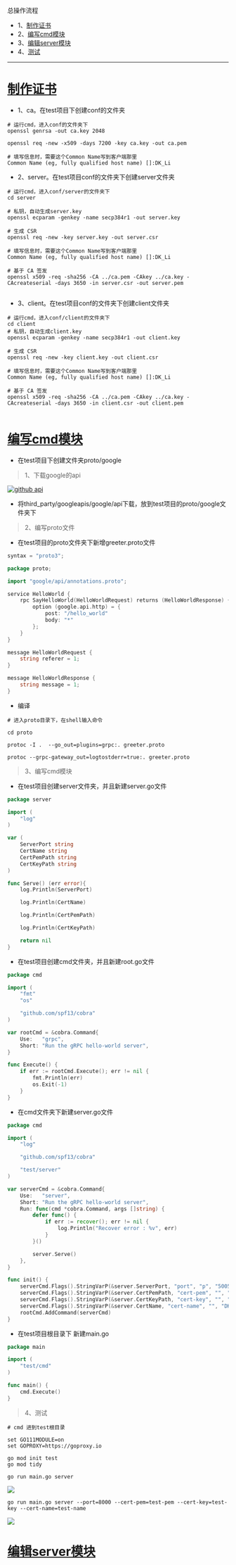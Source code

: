 总操作流程
- 1、[制作证书](#go-01)
- 2、[编写cmd模块](#go-02)
- 3、[编辑server模块](#go-03)
- 4、[测试](#go-04)

***


# <a name="go-01" href="#" >制作证书</a>


- 1、ca。在test项目下创建conf的文件夹

```shell
# 运行cmd，进入conf的文件夹下
openssl genrsa -out ca.key 2048

openssl req -new -x509 -days 7200 -key ca.key -out ca.pem

# 填写信息时，需要这个Common Name写到客户端那里
Common Name (eg, fully qualified host name) []:DK_Li

```

- 2、server。在test项目conf的文件夹下创建server文件夹
```shell
# 运行cmd，进入conf/server的文件夹下
cd server

# 私钥，自动生成server.key
openssl ecparam -genkey -name secp384r1 -out server.key

# 生成 CSR
openssl req -new -key server.key -out server.csr

# 填写信息时，需要这个Common Name写到客户端那里
Common Name (eg, fully qualified host name) []:DK_Li

# 基于 CA 签发
openssl x509 -req -sha256 -CA ../ca.pem -CAkey ../ca.key -CAcreateserial -days 3650 -in server.csr -out server.pem


```

- 3、client。在test项目conf的文件夹下创建client文件夹
```shell
# 运行cmd，进入conf/client的文件夹下
cd client
# 私钥，自动生成client.key
openssl ecparam -genkey -name secp384r1 -out client.key

# 生成 CSR
openssl req -new -key client.key -out client.csr

# 填写信息时，需要这个Common Name写到客户端那里
Common Name (eg, fully qualified host name) []:DK_Li

# 基于 CA 签发
openssl x509 -req -sha256 -CA ../ca.pem -CAkey ../ca.key -CAcreateserial -days 3650 -in client.csr -out client.pem


```


# <a name="go-02" href="#" >编写cmd模块</a>

- 在test项目下创建文件夹proto/google

> 1、下载google的api

[![](https://img.shields.io/badge/github-api-green.svg "github api")](https://github.com/grpc-ecosystem/grpc-gateway)

- 将third_party/googleapis/google/api下载，放到test项目的proto/google文件夹下

> 2、编写proto文件

- 在test项目的proto文件夹下新增greeter.proto文件

```go
syntax = "proto3";

package proto;

import "google/api/annotations.proto";

service HelloWorld {
    rpc SayHelloWorld(HelloWorldRequest) returns (HelloWorldResponse) {
        option (google.api.http) = {
            post: "/hello_world"
            body: "*"
        };
    }
}

message HelloWorldRequest {
    string referer = 1;
}

message HelloWorldResponse {
    string message = 1;
}
```

- 编译

```shell
# 进入proto目录下，在shell输入命令

cd proto

protoc -I .  --go_out=plugins=grpc:. greeter.proto

protoc --grpc-gateway_out=logtostderr=true:. greeter.proto
```

> 3、编写cmd模块

- 在test项目创建server文件夹，并且新建server.go文件

```go
package server

import (
    "log"
)

var (
    ServerPort string
    CertName string
    CertPemPath string
    CertKeyPath string
)

func Serve() (err error){
    log.Println(ServerPort)

    log.Println(CertName)

    log.Println(CertPemPath)

    log.Println(CertKeyPath)

    return nil
}
```

- 在test项目创建cmd文件夹，并且新建root.go文件

```go
package cmd

import (
    "fmt"
    "os"

    "github.com/spf13/cobra"
)

var rootCmd = &cobra.Command{
    Use:   "grpc",
    Short: "Run the gRPC hello-world server",
}

func Execute() {
    if err := rootCmd.Execute(); err != nil {
        fmt.Println(err)
        os.Exit(-1)
    }
}
```

- 在cmd文件夹下新建server.go文件

```go
package cmd

import (
    "log"

    "github.com/spf13/cobra"

    "test/server"
)

var serverCmd = &cobra.Command{
    Use:   "server",
    Short: "Run the gRPC hello-world server",
    Run: func(cmd *cobra.Command, args []string) {
        defer func() {
            if err := recover(); err != nil {
                log.Println("Recover error : %v", err)
            }
        }()

        server.Serve()
    },
}

func init() {
    serverCmd.Flags().StringVarP(&server.ServerPort, "port", "p", "50052", "server port")
    serverCmd.Flags().StringVarP(&server.CertPemPath, "cert-pem", "", "./conf/server/server.pem", "cert pem path")
    serverCmd.Flags().StringVarP(&server.CertKeyPath, "cert-key", "", "./conf/server/server.key", "cert key path")
    serverCmd.Flags().StringVarP(&server.CertName, "cert-name", "", "DK_Li", "server's hostname")
    rootCmd.AddCommand(serverCmd)
}

```

- 在test项目根目录下 新建main.go

```go
package main

import (
    "test/cmd"
)

func main() {
    cmd.Execute()
}
```

> 4、测试

```shell
# cmd 进到test根目录

set GO111MODULE=on
set GOPROXY=https://goproxy.io

go mod init test
go mod tidy

go run main.go server
```

![](image/2-2.png)


```shell
go run main.go server --port=8000 --cert-pem=test-pem --cert-key=test-key --cert-name=test-name
```

![](image/2-3.png)

# <a name="go-02" href="#" >编辑server模块</a>